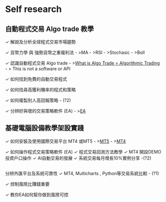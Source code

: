# Self research
## 自動程式交易 Algo trade 教學
✓ 解說及分析全球程式交易市場趨勢

✓ 貨幣力學 與 強勢貨幣之重複利法
	- >MA 
	- >RSI 
	- >Stochasic 
	- >Boll

✓ 認識自動程式交易 Algo trade
	- >[What is Algo Trade =  Algorithmic Trading](https://www.18hall.com/what-is-ai-algo-trade/)
 		- > This is not a software or API 

✓ 如何找到免費的自動交易程式

✓ 如何找尋高獲利機率的程式和策略

✓ 如何複製別人高回報策略
	- (?2)

✓ 分辨好與壞的交易策略軟件 (EA)
	- >[EA](https://www.oanda.com/bvi-ft/lab-education/ea_trading/)
	

## 基礎電腦設備教學架設實踐
✓ 如何安裝及使用國際交易平台 MT4 或MT5
	- >[MT5](https://www.oanda.com/bvi-ft/lab-education/mt5/pc/)
	- >[MT4](https://www.oanda.com/bvi-ft/lab-education/mt4/pc/)

✓ 如何操作程式交易策略軟件 (EA)
✓ 程式交易回測方法教學
✓ MT4 開設DEMO投資戶口操作
✓ AI自動交易的發展
✓ 系統交易每月增長10%實例分享
	-(?2)

## 
分辨外匯平台及系統可靠性
✓ MT4, Multicharts , Python等交易系統比較
	- (?1)

✓ 控制風險比賺錢重要
	
✓ 教你EA如何幫你做到風險可控
